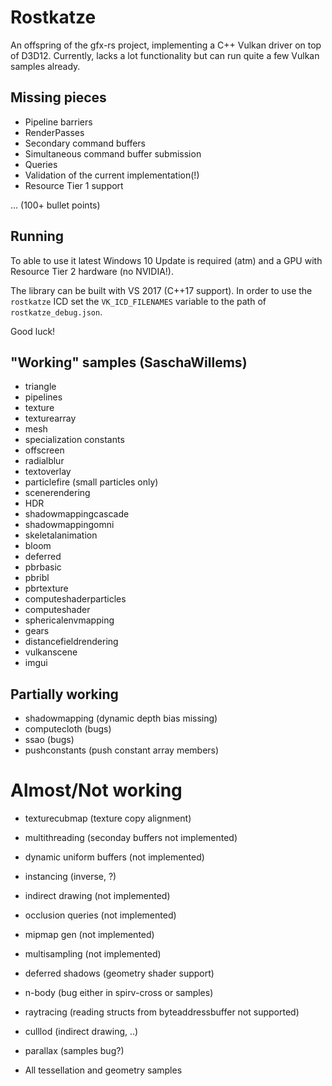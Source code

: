 
# Rostkatze

An offspring of the gfx-rs project, implementing a C++ Vulkan driver on top of D3D12.
Currently, lacks a lot functionality but can run quite a few Vulkan samples already.

## Missing pieces

- Pipeline barriers
- RenderPasses
- Secondary command buffers
- Simultaneous command buffer submission
- Queries
- Validation of the current implementation(!)
- Resource Tier 1 support

... (100+ bullet points)

## Running

To able to use it latest Windows 10 Update is required (atm) and a GPU with Resource Tier 2 hardware (no NVIDIA!).

The library can be built with VS 2017 (C++17 support). In order to use the `rostkatze` ICD set the `VK_ICD_FILENAMES` variable to the path of `rostkatze_debug.json`.

Good luck!


## "Working" samples (SaschaWillems)

- triangle
- pipelines
- texture
- texturearray
- mesh
- specialization constants
- offscreen
- radialblur
- textoverlay
- particlefire (small particles only)
- scenerendering
- HDR
- shadowmappingcascade
- shadowmappingomni
- skeletalanimation
- bloom
- deferred
- pbrbasic
- pbribl
- pbrtexture
- computeshaderparticles
- computeshader
- sphericalenvmapping
- gears
- distancefieldrendering
- vulkanscene
- imgui

## Partially working

- shadowmapping (dynamic depth bias missing)
- computecloth (bugs)
- ssao (bugs)
- pushconstants (push constant array members)

# Almost/Not working

- texturecubmap (texture copy alignment)
- multithreading (seconday buffers not implemented)
- dynamic uniform buffers (not implemented)
- instancing (inverse, ?)
- indirect drawing (not implemented)
- occlusion queries (not implemented)
- mipmap gen (not implemented)
- multisampling (not implemented)
- deferred shadows (geometry shader support)
- n-body (bug either in spirv-cross or samples)
- raytracing (reading structs from byteaddressbuffer not supported)
- culllod (indirect drawing, ..)
- parallax (samples bug?)

- All tessellation and geometry samples
